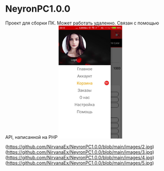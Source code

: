 # NeyronPC1.0.0
Проект для сборки ПК. Может работать удаленно. Связан с помощью API, написанной на PHP
<img src="https://github.com/NirvanaEx/NeyronPC1.0.0/blob/main/images/1.jpg" width="200" />

(https://github.com/NirvanaEx/NeyronPC1.0.0/blob/main/images/2.jpg)
(https://github.com/NirvanaEx/NeyronPC1.0.0/blob/main/images/3.jpg)
(https://github.com/NirvanaEx/NeyronPC1.0.0/blob/main/images/4.jpg)
(https://github.com/NirvanaEx/NeyronPC1.0.0/blob/main/images/5.jpg)
